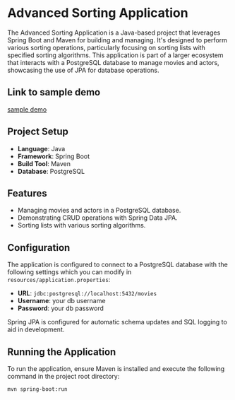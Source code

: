# Advanced Sorting Application

The Advanced Sorting Application is a Java-based project that
leverages Spring Boot and Maven for building and managing. 
It's designed to perform various sorting operations, 
particularly focusing on sorting lists with specified sorting algorithms.
This application is part of a larger ecosystem that interacts
with a PostgreSQL database to manage movies and actors,
showcasing the use of JPA for database operations.

## Link to sample demo
[sample demo](https://www.loom.com/share/3aa47c02be0c42f7b4ca6d928da0dcfb?sid=9daee714-5d00-496a-83d9-2b0f8f5afb84)

## Project Setup

- **Language**: Java
- **Framework**: Spring Boot
- **Build Tool**: Maven
- **Database**: PostgreSQL

## Features

- Managing movies and actors in a PostgreSQL database.
- Demonstrating CRUD operations with Spring Data JPA.
- Sorting lists with various sorting algorithms.

## Configuration

The application is configured to connect to a PostgreSQL
database with the following settings which you can modify in `resources/application.properties`:

- **URL**: `jdbc:postgresql://localhost:5432/movies`
- **Username**: your db username
- **Password**: your db password

Spring JPA is configured for automatic schema updates and SQL logging to aid in development.

## Running the Application

To run the application, ensure Maven is installed and execute the following command in the project root directory:

```bash
mvn spring-boot:run